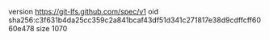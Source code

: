 version https://git-lfs.github.com/spec/v1
oid sha256:c3f631b4da25cc359c2a841bcaf43df51d341c271817e38d9cdffcff6060e478
size 1070
